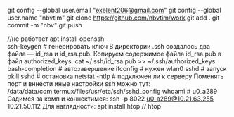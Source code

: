 
git config --global user.email "exelent206@gmail.com"
git config --global user.name "nbvtim"
git clone https://github.com/nbvtim/work
git add .
git commit -m "nbv"
git push

//не работает
apt install openssh 	
ssh-keygen		# генерировать ключ	
	В директории .ssh создалось два файла — id_rsa и id_rsa.pub. Копируем содержимое файла id_rsa.pub в файл authorized_keys.
	cat ~/.ssh/id_rsa.pub >> ~/.ssh/authorized_keys
bash-completion		# автозавершение
ifconfig			# нужен wlan0
sshd 			# запуск
pkill sshd 		# остановка
netstat -ntlp		# подключен ли к серверу
Поменять порт и вннести иные настройки ssh можно тут: /data/data/com.termux/files/usr/etc/ssh/sshd_config
whoami 			# u0_a289
Садимся за комп и коннектимся: ssh -p 8022 u0_a289@10.21.63.255 10.21.50.112 
Для наглядности: apt install htop // htop
